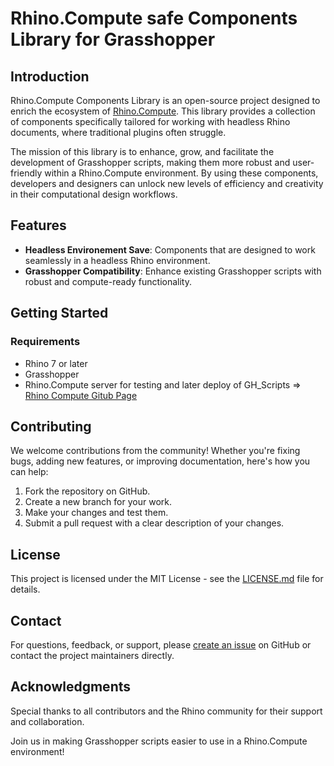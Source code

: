 # Rhino.Compute safe Components Library for Grasshopper

## Introduction

Rhino.Compute Components Library is an open-source project designed to enrich the ecosystem of [Rhino.Compute](https://www.rhino3d.com/compute). This library provides a collection of components specifically tailored for working with headless Rhino documents, where traditional plugins often struggle. 

The mission of this library is to enhance, grow, and facilitate the development of Grasshopper scripts, making them more robust and user-friendly within a Rhino.Compute environment. By using these components, developers and designers can unlock new levels of efficiency and creativity in their computational design workflows.

## Features

- **Headless Environement Save**: Components that are designed to work seamlessly in a headless Rhino environment.
- **Grasshopper Compatibility**: Enhance existing Grasshopper scripts with robust and compute-ready functionality.

## Getting Started

### Requirements

- Rhino 7 or later
- Grasshopper
- Rhino.Compute server for testing and later deploy of GH_Scripts => [Rhino Compute Gitub Page](https://github.com/mcneel/compute.rhino3d)

## Contributing

We welcome contributions from the community! Whether you're fixing bugs, adding new features, or improving documentation, here's how you can help:

1. Fork the repository on GitHub.
2. Create a new branch for your work.
3. Make your changes and test them.
4. Submit a pull request with a clear description of your changes.

## License

This project is licensed under the MIT License - see the [LICENSE.md](https://github.com/TheVessen/Headless-Lib/blob/master/LICENSE.txt) file for details.

## Contact

For questions, feedback, or support, please [create an issue](https://github.com/TheVessen/Headless-Lib/issues) on GitHub or contact the project maintainers directly.

## Acknowledgments

Special thanks to all contributors and the Rhino community for their support and collaboration.

Join us in making Grasshopper scripts easier to use in a Rhino.Compute environment!
